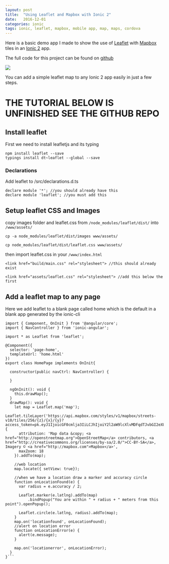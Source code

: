 ```yaml
---
layout: post
title:  "Using Leaflet and Mapbox with Ionic 2"
date:   2016-12-01
categories: ionic
tags: ionic, leaflet, mapbox, mobile app, map, maps, cordova
---
```

Here is a basic demo app I made to show the use of [Leaflet](http://leafletjs.com/) with [Mapbox](https://www.mapbox.com/) tiles in an [Ionic 2](http://ionicframework.com/) app.

The full code for this project can be found on [github](https://github.com/patrickr/ionic2-leaflet-demo)

![](https://github.com/patrickr/ionic2-leaflet-demo/raw/master/screenshots/demo.png)

You can add a simple leaflet map to any Ionic 2 app easily in just a few steps.

# THE TUTORIAL BELOW IS UNFINISHED SEE THE GITHUB REPO

## Install leaflet
First we need to install leafletjs and its typing
```
npm install leaflet --save
typings install dt~leaflet --global --save
```
### Declarations
Add leaflet to /src/declarations.d.ts
```
declare module '*'; //you should already have this
declare module 'leaflet'; //you must add this
```

## Setup leaflet CSS and Images
copy images folder and leaflet.css from `/node_modules/leaflet/dist/` into `/www/assets/`


```
cp -a node_modules/leaflet/dist/images www/assets/

cp node_modules/leaflet/dist/leaflet.css www/assets/
```
then import leaflet.css in your `/www/index.html`
```
<link href="build/main.css" rel="stylesheet"> //this should already exist

<link href="assets/leaflet.css" rel="stylesheet"> //add this below the first
```

## Add a leaflet map to any page
Here we add leaflet to a blank page called home which is the default in a blank app generated by the ionic-cli

```
import { Component, OnInit } from '@angular/core';
import { NavController } from 'ionic-angular';

import * as Leaflet from 'leaflet';

@Component({
  selector: 'page-home',
  templateUrl: 'home.html'
})
export class HomePage implements OnInit{

  constructor(public navCtrl: NavController) {

  }

  ngOnInit(): void {
    this.drawMap();
  }
  drawMap(): void {
    let map = Leaflet.map('map');
    Leaflet.tileLayer('https://api.mapbox.com/styles/v1/mapbox/streets-v10/tiles/256/{z}/{x}/{y}?access_token=pk.eyJ1IjoicGF0cmlja3IiLCJhIjoiY2l2aW9lcXlvMDFqdTJvbGI2eXUwc2VjYSJ9.trTzsdDXD2lMJpTfCVsVuA', {
      attribution: 'Map data &copy; <a href="http://openstreetmap.org">OpenStreetMap</a> contributors, <a href="http://creativecommons.org/licenses/by-sa/2.0/">CC-BY-SA</a>, Imagery © <a href="http://mapbox.com">Mapbox</a>',
      maxZoom: 18
    }).addTo(map);

    //web location
    map.locate({ setView: true});

    //when we have a location draw a marker and accuracy circle
    function onLocationFound(e) {
      var radius = e.accuracy / 2;

      Leaflet.marker(e.latlng).addTo(map)
          .bindPopup("You are within " + radius + " meters from this point").openPopup();

      Leaflet.circle(e.latlng, radius).addTo(map);
    }
    map.on('locationfound', onLocationFound);
    //alert on location error
    function onLocationError(e) {
      alert(e.message);
    }

    map.on('locationerror', onLocationError);
  }
}```
